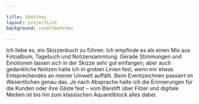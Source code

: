 ```yaml
---

title: Sketches
layout: projectList
background: coverSketches

---
```


Ich liebe es, ein Skizzenbuch zu führen. Ich empfinde es als einen Mix aus Fotoalbum, Tagebuch und Notizensammlung.
Gerade Stimmungen und Emotionen lassen sich in der Skizze sehr gut einfangen; aber auch gedankliche Notizen halte ich in groben Linien fest, wenn mir etwas Entsprechendes an meiner Umwelt auffällt.
Beim Eventzeichnen passiert im Wesentlichen genau das. Je nach Absprache halte ich die Erinnerungen für die Kunden oder ihre Gäste fest – vom Bleistift über Filzer und digitale Medien ist bis hin zum klassischen Aquarellblock alles dabei.